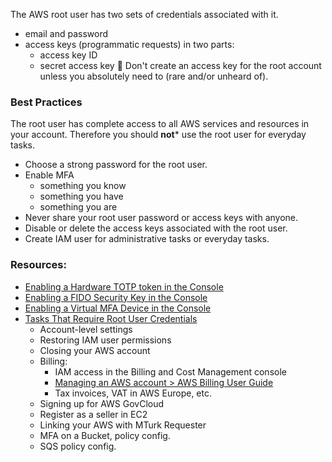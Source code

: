 The AWS root user has two sets of credentials associated with it.
- email and password
- access keys (programmatic requests) in two parts:
	- access key ID
	- secret access key
🧨 Don't create an access key for the root account unless you absolutely need to (rare and/or unheard of).
### Best Practices
The root user has complete access to all AWS services and resources in your account. Therefore you should **not*** use the root user for everyday tasks.
- Choose a strong password for the root user.
- Enable MFA
	- something you know
	- something you have
	- something you are
- Never share your root user password or access keys with anyone.
- Disable or delete the access keys associated with the root user.
- Create IAM user for administrative tasks or everyday tasks.
### Resources:
- [Enabling a Hardware TOTP token in the Console](https://docs.aws.amazon.com/IAM/latest/UserGuide/id_credentials_mfa_enable_physical.html)
- [Enabling a FIDO Security Key in the Console](https://docs.aws.amazon.com/IAM/latest/UserGuide/id_credentials_mfa_enable_fido.html)
- [Enabling a Virtual MFA Device in the Console](https://docs.aws.amazon.com/IAM/latest/UserGuide/id_credentials_mfa_enable_virtual.html)
- [Tasks That Require Root User Credentials](https://docs.aws.amazon.com/accounts/latest/reference/root-user-tasks.html)
	- Account-level settings
	- Restoring IAM user permissions
	- Closing your AWS account
	- Billing:
		- IAM access in the Billing and Cost Management console
		- [Managing an AWS account > AWS Billing User Guide](https://docs.aws.amazon.com/awsaccountbilling/latest/aboutv2/manage-account-payment.html)
		- Tax invoices, VAT in AWS Europe, etc.
	- Signing up for AWS GovCloud
	- Register as a seller in EC2
	- Linking your AWS with MTurk Requester
	- MFA on a Bucket, policy config.
	- SQS policy config.

